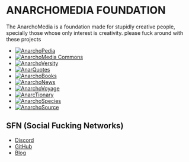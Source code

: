 # ANARCHOMEDIA FOUNDATION
The AnarchoMedia is a foundation made for stupidly creative people, specially those whose only interest is creativity. please fuck around with these projects

- [![AnarchoPedia](/anarchologos/anarchopedia.png)](https://anarchomedia.github.io/AnarchoPedia)
- [![AnarchoMedia Commons](/anarchologos/anarchomedia-commons.png)](https://anarchomedia.github.io/AnarchoMedia-Commons)
- [![AnarchoVersity](/anarchologos/anarchoversity.png)](https://anarchomedia.github.io/AnarchoVersity)
- [![AnarQuotes](/anarchologos/anarquotes.png)](https://anarchomedia.github.io/AnarQuotes)
- [![AnarchoBooks](/anarchologos/anarchobooks.png)](https://anarchomedia.github.io/AnarchoBooks)
- [![AnarchoNews](/anarchologos/anarchonews.png)](https://anarchomedia.github.io/AnarchoNews)
- [![AnarchoVoyage](/anarchologos/anarchovoyage.png)](https://anarchomedia.github.io/AnarchoVoyage)
- [![AnarcTionary](/anarchologos/anarctionary.png)](https://anarchomedia.github.io/AnarcTionary)
- [![AnarchoSpecies](/anarchologos/anarchospecies.png)](https://anarchomedia.github.io/AnarchoSpecies)
- [![AnarchoSource](/anarchologos/anarchosource.png)](https://anarchomedia.github.io/AnarchoSource)

## SFN (Social Fucking Networks)

- [Discord](https://discord.com/invite/xUr5Se99k7)
- [GitHub](https://github.com/AnarchoMedia)
- [Blog](https://anarchomedia.blogspot.com)